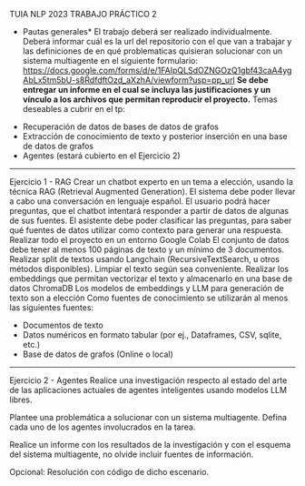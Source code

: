 
TUIA NLP 2023
TRABAJO PRÁCTICO 2


* Pautas generales*
El trabajo deberá ser realizado individualmente.
Deberá informar cuál es la url del repositorio con el que van a trabajar y las definiciones de en qué problematicas quisieran solucionar con un sistema multiagente en el siguiente formulario:  https://docs.google.com/forms/d/e/1FAIpQLSdOZNGOzQ1gbf43caA4ygAbLx5tm5bU-s8RdfdftOzd_aXzhA/viewform?usp=pp_url 
**Se debe entregar un informe en el cual se incluya las justificaciones y un vínculo a los archivos que permitan reproducir el proyecto.**
Temas deseables a cubrir en el tp:
- Recuperación de datos de bases de datos de grafos
- Extracción de conocimiento de texto y posterior inserción en una base de datos de grafos
- Agentes (estará cubierto en el Ejercicio 2)

---

Ejercicio 1 - RAG
Crear un chatbot experto en un tema a elección, usando la técnica RAG (Retrieval Augmented Generation). 
El sistema debe poder llevar a cabo una conversación en lenguaje español. 
El usuario podrá hacer preguntas, que el chatbot intentará responder a partir de datos de algunas de sus fuentes. 
El asistente debe poder clasificar las preguntas, para saber qué fuentes de datos utilizar como contexto para generar una respuesta.
Realizar todo el proyecto en un entorno Google Colab
El conjunto de datos debe tener al menos 100 páginas de texto y un mínimo de 3 documentos.
Realizar split de textos usando Langchain (RecursiveTextSearch, u otros métodos disponibles). Limpiar el texto según sea conveniente.
Realizar los embeddings que permitan vectorizar el texto y almacenarlo en una base de datos ChromaDB
Los modelos de embeddings y LLM para generación de texto son a elección
Como fuentes de conocimiento se utilizarán al menos las siguientes fuentes:
- Documentos de texto
- Datos numéricos en formato tabular (por ej., Dataframes, CSV, sqlite, etc.)
- Base de datos de grafos (Online o local)


---

Ejercicio 2 - Agentes
Realice una investigación respecto al estado del arte de las aplicaciones actuales de agentes inteligentes usando modelos LLM libres.

Plantee una problemática a solucionar con un sistema multiagente. Defina cada uno de los agentes involucrados en la tarea.

Realice un informe con los resultados de la investigación y con el esquema del sistema multiagente, no olvide incluir fuentes de información.

Opcional: Resolución con código de dicho escenario.

